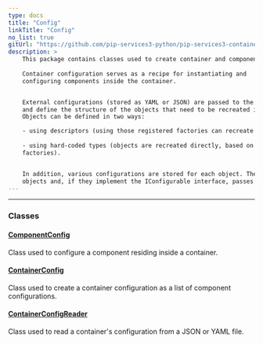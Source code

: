 ```yaml
---
type: docs
title: "Config"
linkTitle: "Config"
no_list: true
gitUrl: "https://github.com/pip-services3-python/pip-services3-container-python"
description: >
    This package contains classes used to create container and component configurations.  
    
    Container configuration serves as a recipe for instantiating and 
    configuring components inside the container.  


    External configurations (stored as YAML or JSON) are passed to the container 
    and define the structure of the objects that need to be recreated in the container. 
    Objects can be defined in two ways:

    - using descriptors (using those registered factories can recreate the object) 
    
    - using hard-coded types (objects are recreated directly, based on their type, bypassing 
    factories). 


    In addition, various configurations are stored for each object. The container recreates the 
    objects and, if they implement the IConfigurable interface, passes them their configurations. 
---
```

---

<div class="module-body"> 

### Classes

#### [ComponentConfig](component_config)
Class used to configure a component residing inside a container.

#### [ContainerConfig](container_config)
Class used to create a container configuration as a list of component configurations.

#### [ContainerConfigReader](container_config_reader)
Class used to read a container's configuration from a JSON or YAML file.  
    
</div>
